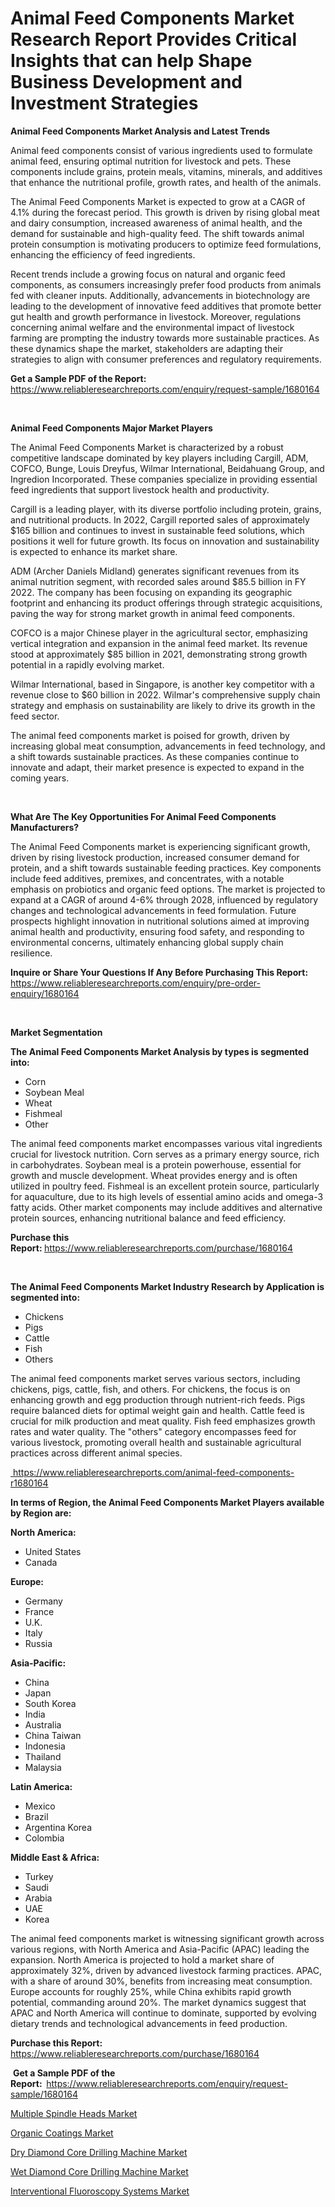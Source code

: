 <p><h1>Animal Feed Components Market Research Report Provides Critical Insights that can help Shape Business Development and Investment Strategies</h1></p><p><strong>Animal Feed Components Market Analysis and Latest Trends</strong></p>
<p><p>Animal feed components consist of various ingredients used to formulate animal feed, ensuring optimal nutrition for livestock and pets. These components include grains, protein meals, vitamins, minerals, and additives that enhance the nutritional profile, growth rates, and health of the animals.</p><p>The Animal Feed Components Market is expected to grow at a CAGR of 4.1% during the forecast period. This growth is driven by rising global meat and dairy consumption, increased awareness of animal health, and the demand for sustainable and high-quality feed. The shift towards animal protein consumption is motivating producers to optimize feed formulations, enhancing the efficiency of feed ingredients.</p><p>Recent trends include a growing focus on natural and organic feed components, as consumers increasingly prefer food products from animals fed with cleaner inputs. Additionally, advancements in biotechnology are leading to the development of innovative feed additives that promote better gut health and growth performance in livestock. Moreover, regulations concerning animal welfare and the environmental impact of livestock farming are prompting the industry towards more sustainable practices. As these dynamics shape the market, stakeholders are adapting their strategies to align with consumer preferences and regulatory requirements.</p></p>
<p><strong>Get a Sample PDF of the Report:&nbsp;</strong> <a href="https://www.reliableresearchreports.com/enquiry/request-sample/1680164?utm_campaign=10&utm_medium=2&utm_source=Github&utm_content=ia&utm_term=01112024&utm_id=animal-feed-components">https://www.reliableresearchreports.com/enquiry/request-sample/1680164</a></p>
<p>&nbsp;</p>
<p><strong>Animal Feed Components Major Market Players</strong></p>
<p><p>The Animal Feed Components Market is characterized by a robust competitive landscape dominated by key players including Cargill, ADM, COFCO, Bunge, Louis Dreyfus, Wilmar International, Beidahuang Group, and Ingredion Incorporated. These companies specialize in providing essential feed ingredients that support livestock health and productivity.</p><p>Cargill is a leading player, with its diverse portfolio including protein, grains, and nutritional products. In 2022, Cargill reported sales of approximately $165 billion and continues to invest in sustainable feed solutions, which positions it well for future growth. Its focus on innovation and sustainability is expected to enhance its market share.</p><p>ADM (Archer Daniels Midland) generates significant revenues from its animal nutrition segment, with recorded sales around $85.5 billion in FY 2022. The company has been focusing on expanding its geographic footprint and enhancing its product offerings through strategic acquisitions, paving the way for strong market growth in animal feed components.</p><p>COFCO is a major Chinese player in the agricultural sector, emphasizing vertical integration and expansion in the animal feed market. Its revenue stood at approximately $85 billion in 2021, demonstrating strong growth potential in a rapidly evolving market.</p><p>Wilmar International, based in Singapore, is another key competitor with a revenue close to $60 billion in 2022. Wilmar's comprehensive supply chain strategy and emphasis on sustainability are likely to drive its growth in the feed sector.</p><p>The animal feed components market is poised for growth, driven by increasing global meat consumption, advancements in feed technology, and a shift towards sustainable practices. As these companies continue to innovate and adapt, their market presence is expected to expand in the coming years.</p></p>
<p>&nbsp;</p>
<p><strong>What Are The Key Opportunities For Animal Feed Components Manufacturers?</strong></p>
<p><p>The Animal Feed Components market is experiencing significant growth, driven by rising livestock production, increased consumer demand for protein, and a shift towards sustainable feeding practices. Key components include feed additives, premixes, and concentrates, with a notable emphasis on probiotics and organic feed options. The market is projected to expand at a CAGR of around 4-6% through 2028, influenced by regulatory changes and technological advancements in feed formulation. Future prospects highlight innovation in nutritional solutions aimed at improving animal health and productivity, ensuring food safety, and responding to environmental concerns, ultimately enhancing global supply chain resilience.</p></p>
<p><strong>Inquire or Share Your Questions If Any Before Purchasing This Report:</strong> <a href="https://www.reliableresearchreports.com/enquiry/pre-order-enquiry/1680164?utm_campaign=10&utm_medium=2&utm_source=Github&utm_content=ia&utm_term=01112024&utm_id=animal-feed-components">https://www.reliableresearchreports.com/enquiry/pre-order-enquiry/1680164</a></p>
<p>&nbsp;</p>
<p><strong>Market Segmentation</strong></p>
<p><strong>The Animal Feed Components Market Analysis by types is segmented into:</strong></p>
<p><ul><li>Corn</li><li>Soybean Meal</li><li>Wheat</li><li>Fishmeal</li><li>Other</li></ul></p>
<p><p>The animal feed components market encompasses various vital ingredients crucial for livestock nutrition. Corn serves as a primary energy source, rich in carbohydrates. Soybean meal is a protein powerhouse, essential for growth and muscle development. Wheat provides energy and is often utilized in poultry feed. Fishmeal is an excellent protein source, particularly for aquaculture, due to its high levels of essential amino acids and omega-3 fatty acids. Other market components may include additives and alternative protein sources, enhancing nutritional balance and feed efficiency.</p></p>
<p><strong>Purchase this Report:&nbsp;</strong><a href="https://www.reliableresearchreports.com/purchase/1680164?utm_campaign=10&utm_medium=2&utm_source=Github&utm_content=ia&utm_term=01112024&utm_id=animal-feed-components">https://www.reliableresearchreports.com/purchase/1680164</a></p>
<p>&nbsp;</p>
<p><strong>The Animal Feed Components Market Industry Research by Application is segmented into:</strong></p>
<p><ul><li>Chickens</li><li>Pigs</li><li>Cattle</li><li>Fish</li><li>Others</li></ul></p>
<p><p>The animal feed components market serves various sectors, including chickens, pigs, cattle, fish, and others. For chickens, the focus is on enhancing growth and egg production through nutrient-rich feeds. Pigs require balanced diets for optimal weight gain and health. Cattle feed is crucial for milk production and meat quality. Fish feed emphasizes growth rates and water quality. The "others" category encompasses feed for various livestock, promoting overall health and sustainable agricultural practices across different animal species.</p></p>
<p><a href="https://www.reliableresearchreports.com/animal-feed-components-r1680164?utm_campaign=10&utm_medium=2&utm_source=Github&utm_content=ia&utm_term=01112024&utm_id=animal-feed-components">&nbsp;https://www.reliableresearchreports.com/animal-feed-components-r1680164</a></p>
<p><strong>In terms of Region, the Animal Feed Components Market Players available by Region are:</strong></p>
<p>
    <p> <strong> North America: </strong>
        <ul>
            <li>United States</li>
            <li>Canada</li>
        </ul>
        </p> 
    <p> <strong> Europe: </strong>
        <ul>
            <li>Germany</li>
            <li>France</li>
            <li>U.K.</li>
            <li>Italy</li>
            <li>Russia</li>
        </ul>
        </p> 
    <p> <strong> Asia-Pacific: </strong>
        <ul>
            <li>China</li>
            <li>Japan</li>
            <li>South Korea</li>
            <li>India</li>
            <li>Australia</li>
            <li>China Taiwan</li>
            <li>Indonesia</li>
            <li>Thailand</li>
            <li>Malaysia</li>
        </ul>
        </p> 
    <p> <strong> Latin America: </strong>
        <ul>
            <li>Mexico</li>
            <li>Brazil</li>
            <li>Argentina Korea</li>
            <li>Colombia</li>
        </ul>
        </p> 
    <p> <strong> Middle East & Africa: </strong>
        <ul>
            <li>Turkey</li>
            <li>Saudi</li>
            <li>Arabia</li>
            <li>UAE</li>
            <li>Korea</li>
        </ul>
    </p>
    </p>
<p><p>The animal feed components market is witnessing significant growth across various regions, with North America and Asia-Pacific (APAC) leading the expansion. North America is projected to hold a market share of approximately 32%, driven by advanced livestock farming practices. APAC, with a share of around 30%, benefits from increasing meat consumption. Europe accounts for roughly 25%, while China exhibits rapid growth potential, commanding around 20%. The market dynamics suggest that APAC and North America will continue to dominate, supported by evolving dietary trends and technological advancements in feed production.</p></p>
<p><strong>Purchase this Report: </strong><a href="https://www.reliableresearchreports.com/purchase/1680164?utm_campaign=10&utm_medium=2&utm_source=Github&utm_content=ia&utm_term=01112024&utm_id=animal-feed-components">https://www.reliableresearchreports.com/purchase/1680164</a></p>
<p>&nbsp;<strong>Get a Sample PDF of the Report:&nbsp;&nbsp;</strong><a href="https://www.reliableresearchreports.com/enquiry/request-sample/1680164?utm_campaign=10&utm_medium=2&utm_source=Github&utm_content=ia&utm_term=01112024&utm_id=animal-feed-components">https://www.reliableresearchreports.com/enquiry/request-sample/1680164</a></p>
<p><strong></strong></p>
<p><p><a href="https://medium.com/@zenap1yahrovat/comprehensive-multiple-spindle-heads-market-report-regional-analysis-and-growth-forecast-2024-2031-cf6d3621ef72?utm_campaign=10&utm_medium=2&utm_source=Github&utm_content=ia&utm_term=01112024&utm_id=animal-feed-components">Multiple Spindle Heads Market</a></p><p><a href="https://medium.com/@karinema76/the-organic-coatings-market-has-witnessed-significant-growth-in-recent-years-and-this-trend-is-b96c4dca3a5f?utm_campaign=10&utm_medium=2&utm_source=Github&utm_content=ia&utm_term=01112024&utm_id=animal-feed-components">Organic Coatings Market</a></p><p><a href="https://issuu.com/reportprime-2/docs/dry-diamond-core-drilling-machine-m_b070dda060cab9?utm_campaign=10&utm_medium=2&utm_source=Github&utm_content=ia&utm_term=01112024&utm_id=animal-feed-components">Dry Diamond Core Drilling Machine Market</a></p><p><a href="https://issuu.com/reportprime-2/docs/wet-diamond-core-drilling-machine-m_7753751720888d?utm_campaign=10&utm_medium=2&utm_source=Github&utm_content=ia&utm_term=01112024&utm_id=animal-feed-components">Wet Diamond Core Drilling Machine Market</a></p><p><a href="https://www.linkedin.com/pulse/exploring-interventional-fluoroscopy-systems-market-dynamics-vswae?utm_campaign=10&utm_medium=2&utm_source=Github&utm_content=ia&utm_term=01112024&utm_id=animal-feed-components">Interventional Fluoroscopy Systems Market</a></p></p>